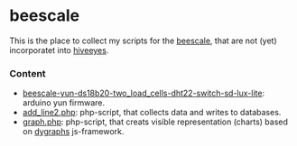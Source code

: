 # beescale

This is the place to collect my scripts for the <a href="http://www.euse.de/honig/beescale/graph.php">beescale</a>, that are not (yet) incorporatet into <a href="https://github.com/hiveeyes/arduino">hiveeyes</a>.

<h3>Content</h3>
<ul>
<li><a href="https://github.com/bee-mois/beescale/blob/master/beescale-yun-ds18b20-two_load_cells-dht22-switch-sd-lux-lite">beescale-yun-ds18b20-two_load_cells-dht22-switch-sd-lux-lite</a>: arduino yun firmware.
<li><a href="https://github.com/bee-mois/beescale/blob/master/add_line2.php">add_line2.php</a>: php-script, that collects data and writes to databases.
<li><a href="https://github.com/bee-mois/beescale/blob/master/graph.php">graph.php</a>: php-script, that creats visible representation (charts) based on <a href="http://dygraphs.com/">dygraphs</a> js-framework.
</ul>
